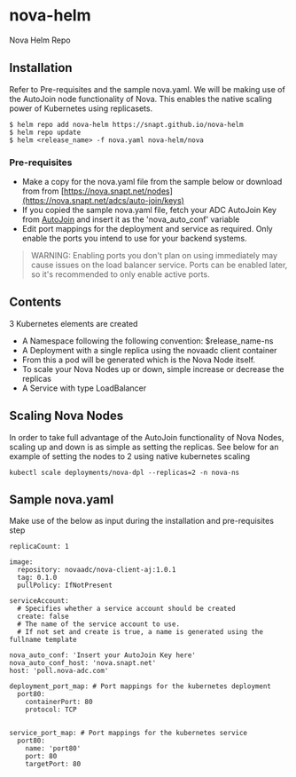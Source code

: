 # nova-helm
Nova Helm Repo

## Installation
Refer to Pre-requisites and the sample nova.yaml. We will be making use of the AutoJoin node functionality of Nova. This enables the native scaling power of Kubernetes using replicasets.

```console
$ helm repo add nova-helm https://snapt.github.io/nova-helm
$ helm repo update
$ helm <release_name> -f nova.yaml nova-helm/nova
```

### Pre-requisites

* Make a copy for the nova.yaml file from the sample below or download from from [https://nova.snapt.net/nodes](https://nova.snapt.net/adcs/auto-join/keys)
* If you copied the sample nova.yaml file, fetch your ADC AutoJoin Key from [AutoJoin](https://nova.snapt.net/adcs/auto-join/keys) and insert it as the 'nova_auto_conf' variable
* Edit port mappings for the deployment and service as required. Only enable the ports you intend to use for your backend systems.

> WARNING: Enabling ports you don't plan on using immediately may cause issues on the load balancer service. Ports can be enabled later, so it's recommended to only enable active ports.


## Contents

3 Kubernetes elements are created
* A Namespace following the following convention: $release_name-ns
* A Deployment with a single replica using the novaadc client container
 * From this a pod will be generated which is the Nova Node itself.
 * To scale your Nova Nodes up or down, simple increase or decrease the replicas
* A Service with type LoadBalancer


## Scaling Nova Nodes

In order to take full advantage of the AutoJoin functionality of Nova Nodes, scaling up and down is as simple as setting the replicas.
See below for an example of setting the nodes to 2 using native kubernetes scaling

```console
kubectl scale deployments/nova-dpl --replicas=2 -n nova-ns
```

## Sample nova.yaml

Make use of the below as input during the installation and pre-requisites step

```console
replicaCount: 1

image:
  repository: novaadc/nova-client-aj:1.0.1
  tag: 0.1.0
  pullPolicy: IfNotPresent

serviceAccount:
  # Specifies whether a service account should be created
  create: false
  # The name of the service account to use.
  # If not set and create is true, a name is generated using the fullname template

nova_auto_conf: 'Insert your AutoJoin Key here'
nova_auto_conf_host: 'nova.snapt.net'
host: 'poll.nova-adc.com'

deployment_port_map: # Port mappings for the kubernetes deployment
  port80:
    containerPort: 80
    protocol: TCP


service_port_map: # Port mappings for the kubernetes service
  port80:
    name: 'port80'
    port: 80
    targetPort: 80
```